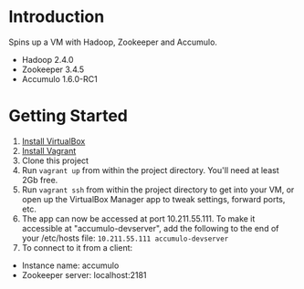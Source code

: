 # Introduction

Spins up a VM with Hadoop, Zookeeper and Accumulo.
- Hadoop 2.4.0
- Zookeeper 3.4.5
- Accumulo 1.6.0-RC1

# Getting Started

1. [Install VirtualBox](https://www.virtualbox.org/wiki/Downloads)
2. [Install Vagrant](http://downloads.vagrantup.com)
3. Clone this project
4. Run ```vagrant up``` from within the project directory. You'll need at least 2Gb free.
5. Run ```vagrant ssh``` from within the project directory to get into your VM, or open up the VirtualBox
   Manager app to tweak settings, forward ports, etc.
6. The app can now be accessed at port 10.211.55.111. To make it accessible at "accumulo-devserver", add
   the following to the end of your /etc/hosts file: ```10.211.55.111 accumulo-devserver```
7. To connect to it from a client:
  - Instance name: accumulo
  - Zookeeper server: localhost:2181
